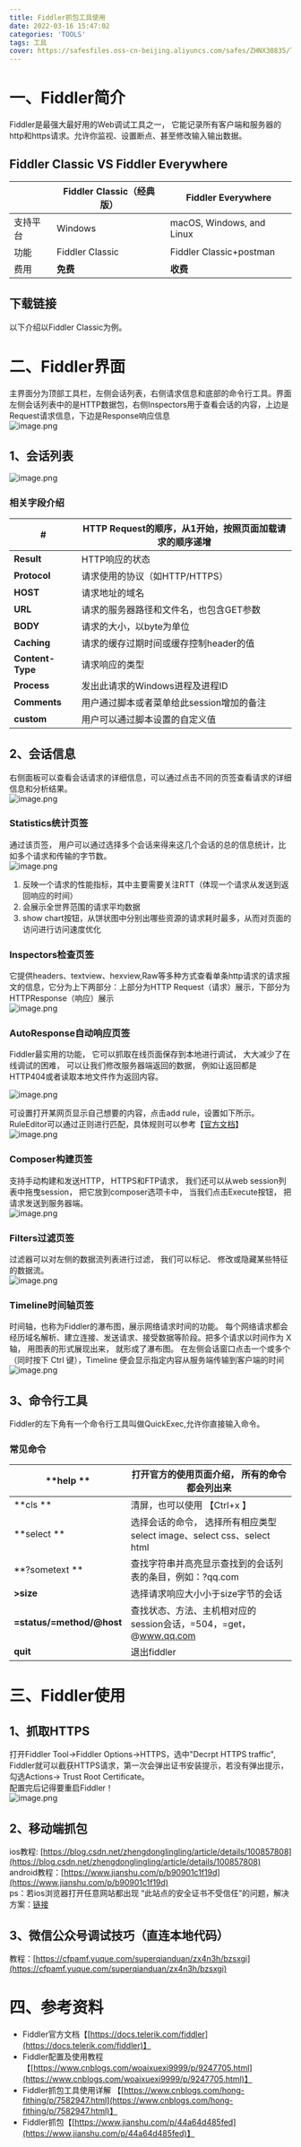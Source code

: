 ```yaml
---
title: Fiddler抓包工具使用
date: 2022-03-16 15:47:02
categories: 'TOOLS'
tags: 工具
cover: https://safesfiles.oss-cn-beijing.aliyuncs.com/safes/ZHNX30835/Telerik_Fiddler_202208301550.png
---
```

# 一、Fiddler简介	
Fiddler是最强大最好用的Web调试工具之一， 它能记录所有客户端和服务器的http和https请求。允许你监视、设置断点、甚至修改输入输出数据。

## Fiddler Classic VS Fiddler Everywhere
|  | Fiddler Classic（经典版） | Fiddler Everywhere |
| --- | --- | --- |
| 支持平台 | Windows | macOS, Windows, and Linux |
| 功能 | Fiddler Classic | Fiddler Classic+postman |
| 费用 | **免费** | **收费** |


## 下载链接

以下介绍以Fiddler Classic为例。

# 二、Fiddler界面
主界面分为顶部工具栏，左侧会话列表，右侧请求信息和底部的命令行工具。界面左侧会话列表中的是HTTP数据包，右侧Inspectors用于查看会话的内容，上边是Request请求信息，下边是Response响应信息<br />![image.png](https://cdn.nlark.com/yuque/0/2022/png/547393/1647416431436-9441f34d-04b3-4622-8211-7d56d58d8fed.png#clientId=uf8c9eaf0-1363-4&crop=0&crop=0&crop=1&crop=1&from=paste&id=u2d25c61f&margin=%5Bobject%20Object%5D&name=image.png&originHeight=729&originWidth=1366&originalType=url&ratio=1&rotation=0&showTitle=false&size=182450&status=done&style=none&taskId=u6a821b65-2a87-4bc0-a948-a8f3147dee8&title=)

## 1、会话列表
![image.png](https://cdn.nlark.com/yuque/0/2022/png/547393/1647416921107-f68b2c44-b07f-4cf8-956b-c4a8f11b9ebd.png#clientId=uf8c9eaf0-1363-4&crop=0&crop=0&crop=1&crop=1&from=paste&height=192&id=u86882106&margin=%5Bobject%20Object%5D&name=image.png&originHeight=383&originWidth=1563&originalType=binary&ratio=1&rotation=0&showTitle=false&size=269387&status=done&style=none&taskId=u20d7a0b7-643f-4c56-9306-2eea24587c9&title=&width=781.5)

### 相关字段介绍
| **#**  | HTTP Request的顺序，从1开始，按照页面加载请求的顺序递增 |
| --- | --- |
| **Result**  | HTTP响应的状态 |
| **Protocol** | 请求使用的协议（如HTTP/HTTPS） |
| **HOST** | 请求地址的域名 |
| **URL** | 请求的服务器路径和文件名，也包含GET参数 |
| **BODY** | 请求的大小，以byte为单位 |
| **Caching** | 请求的缓存过期时间或缓存控制header的值 |
| **Content-Type** | 请求响应的类型 |
| **Process** | 发出此请求的Windows进程及进程ID |
| **Comments**  | 用户通过脚本或者菜单给此session增加的备注 |
| **custom** | 用户可以通过脚本设置的自定义值 |



## 2、会话信息
右侧面板可以查看会话请求的详细信息，可以通过点击不同的页签查看请求的详细信息和分析结果。<br />![image.png](https://cdn.nlark.com/yuque/0/2022/png/547393/1647417341810-c2186958-d071-497d-8140-ba369ca6ec47.png#clientId=uf8c9eaf0-1363-4&crop=0&crop=0&crop=1&crop=1&from=paste&height=191&id=u06a33a31&margin=%5Bobject%20Object%5D&name=image.png&originHeight=381&originWidth=1350&originalType=binary&ratio=1&rotation=0&showTitle=false&size=191498&status=done&style=none&taskId=u7dd69faf-fb58-40b7-92d3-0918acfc6d5&title=&width=675)

### Statistics统计页签
通过该页签， 用户可以通过选择多个会话来得来这几个会话的总的信息统计，比如多个请求和传输的字节数。<br />![image.png](https://cdn.nlark.com/yuque/0/2022/png/547393/1647417561953-93875383-0ae2-4a7b-999f-6d56517f681c.png#clientId=uf8c9eaf0-1363-4&crop=0&crop=0&crop=1&crop=1&from=paste&height=456&id=ubf70349d&margin=%5Bobject%20Object%5D&name=image.png&originHeight=911&originWidth=1059&originalType=binary&ratio=1&rotation=0&showTitle=false&size=212330&status=done&style=none&taskId=u319d002d-df4b-40f2-9903-a7f0e4eefbb&title=&width=529.5)

1. 反映一个请求的性能指标，其中主要需要关注RTT（体现一个请求从发送到返回响应的时间）
1. 会展示全世界范围的请求平均数据
1. show chart按钮，从饼状图中分别出哪些资源的请求耗时最多，从而对页面的访问进行访问速度优化

### Inspectors检查页签
它提供headers、textview、hexview,Raw等多种方式查看单条http请求的请求报文的信息，它分为上下两部分：上部分为HTTP Request（请求）展示，下部分为HTTPResponse（响应）展示<br />![image.png](https://cdn.nlark.com/yuque/0/2022/png/547393/1647418561646-2496daa6-f504-4cbf-85c7-59f8b9ae679a.png#clientId=uf8c9eaf0-1363-4&crop=0&crop=0&crop=1&crop=1&from=paste&height=439&id=u58c5b512&margin=%5Bobject%20Object%5D&name=image.png&originHeight=878&originWidth=1059&originalType=binary&ratio=1&rotation=0&showTitle=false&size=245650&status=done&style=none&taskId=u9145361d-de48-438f-888f-2a05c8fab20&title=&width=529.5)

### AutoResponse自动响应页签
Fiddler最实用的功能， 它可以抓取在线页面保存到本地进行调试， 大大减少了在线调试的困难， 可以让我们修改服务器端返回的数据， 例如让返回都是HTTP404或者读取本地文件作为返回内容。

![image.png](https://cdn.nlark.com/yuque/0/2022/png/547393/1647418661075-77eaea39-5011-44f4-9fa5-8d33aadc7de4.png#clientId=uf8c9eaf0-1363-4&crop=0&crop=0&crop=1&crop=1&from=paste&height=439&id=u25dfabef&margin=%5Bobject%20Object%5D&name=image.png&originHeight=878&originWidth=1059&originalType=binary&ratio=1&rotation=0&showTitle=false&size=166531&status=done&style=none&taskId=u8253f686-e766-4eb3-8bac-fa82fee4502&title=&width=529.5)

可设置打开某网页显示自己想要的内容，点击add rule，设置如下所示。RuleEditor可以通过正则进行匹配，具体规则可以参考【[官方文档](https://docs.telerik.com/fiddler/knowledge-base/autoresponder)】<br />![image.png](https://cdn.nlark.com/yuque/0/2022/png/547393/1647418770985-0272a225-4b05-4fde-8f9a-9ee5044ef465.png#clientId=uf8c9eaf0-1363-4&crop=0&crop=0&crop=1&crop=1&from=paste&height=219&id=u70d62926&margin=%5Bobject%20Object%5D&name=image.png&originHeight=438&originWidth=1059&originalType=binary&ratio=1&rotation=0&showTitle=false&size=147116&status=done&style=none&taskId=u0e985d38-d21d-4f93-9028-40fd45c1b1a&title=&width=529.5)

### Composer构建页签
支持手动构建和发送HTTP， HTTPS和FTP请求， 我们还可以从web session列表中拖曳session， 把它放到composer选项卡中， 当我们点击Execute按钮， 把请求发送到服务器端。<br />![image.png](https://cdn.nlark.com/yuque/0/2022/png/547393/1647419556897-f3216b4c-dc97-4246-be22-239941ca1dc6.png#clientId=uf8c9eaf0-1363-4&crop=0&crop=0&crop=1&crop=0.6538&from=paste&height=439&id=u606a5fb0&margin=%5Bobject%20Object%5D&name=image.png&originHeight=878&originWidth=1059&originalType=binary&ratio=1&rotation=0&showTitle=false&size=115759&status=done&style=none&taskId=ue33e5ff1-078b-421f-a663-c922378d3b0&title=&width=530)


### Filters过滤页签
过滤器可以对左侧的数据流列表进行过滤， 我们可以标记、 修改或隐藏某些特征的数据流。<br />![image.png](https://cdn.nlark.com/yuque/0/2022/png/547393/1647419755185-f746e24e-9c38-41c5-96a6-4e2da8d28943.png#clientId=uf8c9eaf0-1363-4&crop=0&crop=0&crop=1&crop=1&from=paste&height=286&id=u8e7ca4ca&margin=%5Bobject%20Object%5D&name=image.png&originHeight=571&originWidth=1060&originalType=binary&ratio=1&rotation=0&showTitle=false&size=125088&status=done&style=none&taskId=ub48f764b-25d4-4b04-a706-f767a2da707&title=&width=530)


### Timeline时间轴页签
时间轴，也称为Fiddler的瀑布图，展示网络请求时间的功能。 每个网络请求都会经历域名解析、建立连接、发送请求、接受数据等阶段。把多个请求以时间作为 X 轴， 用图表的形式展现出来， 就形成了瀑布图。 在左侧会话窗口点击一个或多个（同时按下 Ctrl 键），Timeline 便会显示指定内容从服务端传输到客户端的时间<br />![image.png](https://cdn.nlark.com/yuque/0/2022/png/547393/1647419819800-f1ab5f4f-1912-42f4-9863-184e2310ee9e.png#clientId=uf8c9eaf0-1363-4&crop=0&crop=0&crop=1&crop=1&from=paste&height=425&id=ucca3db3c&margin=%5Bobject%20Object%5D&name=image.png&originHeight=850&originWidth=1932&originalType=binary&ratio=1&rotation=0&showTitle=false&size=624414&status=done&style=none&taskId=u0f617408-ee13-4362-b6fb-d56631f7188&title=&width=966)

## 3、命令行工具
Fiddler的左下角有一个命令行工具叫做QuickExec,允许你直接输入命令。
### 常见命令
| **help ** | 打开官方的使用页面介绍， 所有的命令都会列出来 |
| --- | --- |
| **cls ** | 清屏，也可以使用 【Ctrl+x 】 |
| **select ** | 选择会话的命令， 选择所有相应类型select image、select css、select html |
| **?sometext ** | 查找字符串并高亮显示查找到的会话列表的条目，例如：?qq.com |
| **>size** | 选择请求响应大小小于size字节的会话 |
| **=status/=method/@host** | 查找状态、方法、主机相对应的session会话，=504，=get，@www.qq.com |
| **quit** | 退出fiddler |



# 三、Fiddler使用
## 1、抓取HTTPS
打开Fiddler  Tool->Fiddler Options->HTTPS，选中"Decrpt HTTPS traffic",    Fiddler就可以截获HTTPS请求，第一次会弹出证书安装提示，若没有弹出提示，勾选Actions-> Trust Root Certificate。<br />配置完后记得要重启Fiddler！<br />![image.png](https://cdn.nlark.com/yuque/0/2022/png/547393/1647415986501-808340fb-7de6-4889-b574-16e94e84db17.png#clientId=uf8c9eaf0-1363-4&crop=0&crop=0&crop=1&crop=1&from=paste&height=520&id=Jp2GQ&margin=%5Bobject%20Object%5D&name=image.png&originHeight=1039&originWidth=1930&originalType=binary&ratio=1&rotation=0&showTitle=false&size=561477&status=done&style=none&taskId=ua982d8d5-6417-479f-9b1b-bf182aa73d7&title=&width=965)

## 2、移动端抓包
ios教程: [https://blog.csdn.net/zhengdonglingling/article/details/100857808](https://blog.csdn.net/zhengdonglingling/article/details/100857808)<br />android教程：[https://www.jianshu.com/p/b90901c1f19d](https://www.jianshu.com/p/b90901c1f19d)<br />ps：若ios浏览器打开任意网站都出现 “此站点的安全证书不受信任”的问题，解决方案：[链接](https://blog.csdn.net/cz__csdn/article/details/115057193)

## 3、微信公众号调试技巧（直连本地代码）
教程：[https://cfpamf.yuque.com/superqianduan/zx4n3h/bzsxgi](https://cfpamf.yuque.com/superqianduan/zx4n3h/bzsxgi)




# 四、参考资料

- Fiddler官方文档【[https://docs.telerik.com/fiddler](https://docs.telerik.com/fiddler)】
- Fiddler配置及使用教程【[https://www.cnblogs.com/woaixuexi9999/p/9247705.html](https://www.cnblogs.com/woaixuexi9999/p/9247705.html)】
- Fiddler抓包工具使用详解 【[https://www.cnblogs.com/hong-fithing/p/7582947.html](https://www.cnblogs.com/hong-fithing/p/7582947.html)】
- Fiddler抓包【[https://www.jianshu.com/p/44a64d485fed](https://www.jianshu.com/p/44a64d485fed)】